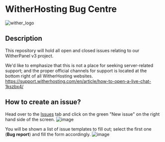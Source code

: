 # WitherHosting Bug Centre
![wither_logo](https://witherhosting.com/assets/images/banner-white-553x123.png)

## Description
This repository will hold all open and closed issues relating to our WitherPanel v3 project. 

We'd like to emphasize that this is not a place for seeking server-related support; and the proper official channels for support is located at the bottom right of all WitherHosting websites.
https://support.witherhosting.com/en/article/how-to-open-a-live-chat-1kszbx4/

## How to create an issue?
Head over to the [Issues](https://github.com/WitherHosting/Bug-Tracker/issues/new/choose) tab and click on the green "New issue" on the right hand side of the screen.
![image](https://github.com/WitherHosting/Bug-Tracker/assets/29038822/7e2918d1-37bc-4ded-831d-d3713c90c28f)

You will be shown a list of issue templates to fill out; select the first one (**Bug report**) and fill the form accordingly.
![image](https://github.com/WitherHosting/Bug-Tracker/assets/29038822/26e72e85-1e16-48f3-865c-dda82b6d81ff)
